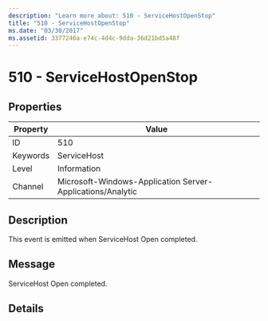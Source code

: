 ```yaml
---
description: "Learn more about: 510 - ServiceHostOpenStop"
title: "510 - ServiceHostOpenStop"
ms.date: "03/30/2017"
ms.assetid: 3377246a-e74c-4d4c-9dda-36d21bd5a48f
---
```

# 510 - ServiceHostOpenStop

## Properties

| Property | Value |
| - | - |
|ID|510|  
|Keywords|ServiceHost|  
|Level|Information|  
|Channel|Microsoft-Windows-Application Server-Applications/Analytic|  
  
## Description  

 This event is emitted when ServiceHost Open completed.  
  
## Message  

 ServiceHost Open completed.  
  
## Details
